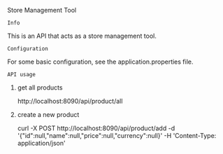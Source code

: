 Store Management Tool


    Info

This is an API that acts as a store management tool.


    Configuration

For some basic configuration, see the application.properties file.



    API usage

1. get all products
   
    http://localhost:8090/api/product/all


2. create a new product

    curl -X POST http://localhost:8090/api/product/add -d '{"id":null,"name":null,"price":null,"currency":null}' -H 'Content-Type: application/json'
